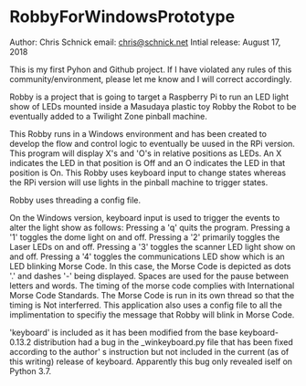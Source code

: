# RobbyForWindowsPrototype

Author: Chris Schnick
email: chris@schnick.net
Intial release: August 17, 2018

This is my first Pyhon and Github project.  If I have violated any rules of
this community/environment, please let me know and I will correct accordingly.

Robby is a project that is going to target a Raspberry Pi to run an LED light 
show of LEDs mounted inside a Masudaya plastic toy Robby the Robot to be 
eventually added to a Twilight Zone pinball machine. 

This Robby runs in a Windows environment and has been created to develop the 
flow and control logic to eventually be uused in the RPi version. This program
will display X's and 'O's in relative positions as LEDs. An X indicates the LED
in that position is Off and an O indicates the LED in that position is On. This
Robby uses keyboard input to change states whereas the RPi version will use 
lights in the pinball machine to trigger states.

Robby uses threading a config file.

On the Windows version, keyboard input is used to trigger the events to alter 
the light show as follows: 
   Pressing a 'q' quits the program. 
   Pressing a '1' toggles the dome light on and off. 
   Pressing a '2' primarily toggles the Laser LEDs on and off. 
   Pressing a '3' toggles the scanner LED light show on and off. 
   Pressing a '4' toggles the communications LED show which is an LED blinking 
                  Morse Code. In this case, the Morse Code is depicted as 
				  dots '.' and dashes '-' being displayed. Spaces are used 
				  for the pause between letters and words. The timing of the 
				  morse code complies with International Morse Code Standards.
				  The Morse Code is run in its own thread so that the timing 
				  is Not interferred. This application also uses a config 
				  file to all the implimentation to specifiy the message that 
				  Robby will blink in Morse Code.  

'keyboard' is included as it has been modified from the base keyboard-0.13.2 
distribution had a bug in the _winkeyboard.py file that has been fixed 
according to the author' s instruction but not included in the current (as 
of this writing) release of keyboard.  Apparently this bug only revealed 
iself on Python 3.7.


